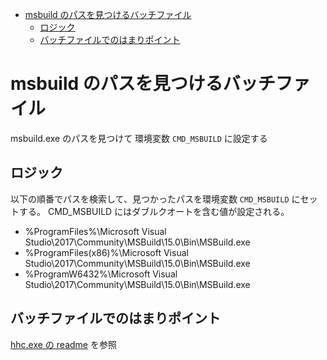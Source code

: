 ﻿<!-- TOC -->

- [msbuild のパスを見つけるバッチファイル](#msbuild-のパスを見つけるバッチファイル)
    - [ロジック](#ロジック)
    - [バッチファイルでのはまりポイント](#バッチファイルでのはまりポイント)

<!-- /TOC -->

# msbuild のパスを見つけるバッチファイル

msbuild.exe のパスを見つけて 環境変数 `CMD_MSBUILD` に設定する

## ロジック

以下の順番でパスを検索して、見つかったパスを環境変数 `CMD_MSBUILD` にセットする。
CMD_MSBUILD にはダブルクオートを含む値が設定される。

- %ProgramFiles%\Microsoft Visual Studio\2017\Community\MSBuild\15.0\Bin\MSBuild.exe
- %ProgramFiles(x86)%\Microsoft Visual Studio\2017\Community\MSBuild\15.0\Bin\MSBuild.exe
- %ProgramW6432%\Microsoft Visual Studio\2017\Community\MSBuild\15.0\Bin\MSBuild.exe

## バッチファイルでのはまりポイント

[hhc.exe の readme](../hhc/readme.md) を参照
